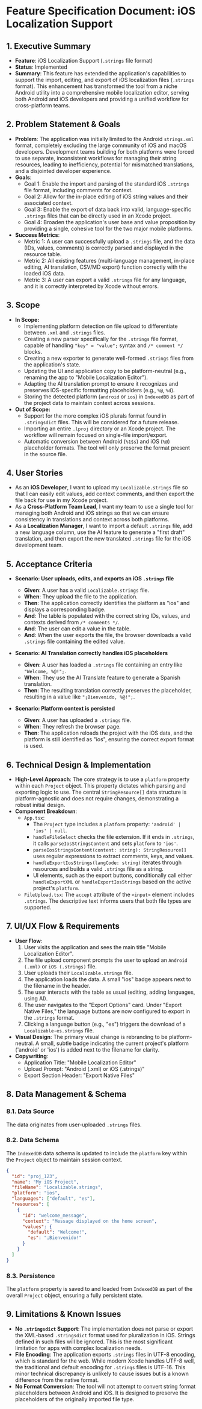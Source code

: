 # Feature Specification Document: iOS Localization Support

## 1. Executive Summary

-   **Feature**: iOS Localization Support (`.strings` file format)
-   **Status**: Implemented
-   **Summary**: This feature has extended the application's capabilities to support the import, editing, and export of iOS localization files (`.strings` format). This enhancement has transformed the tool from a niche Android utility into a comprehensive mobile localization editor, serving both Android and iOS developers and providing a unified workflow for cross-platform teams.

## 2. Problem Statement & Goals

-   **Problem**: The application was initially limited to the Android `strings.xml` format, completely excluding the large community of iOS and macOS developers. Development teams building for both platforms were forced to use separate, inconsistent workflows for managing their string resources, leading to inefficiency, potential for mismatched translations, and a disjointed developer experience.
-   **Goals**:
    -   Goal 1: Enable the import and parsing of the standard iOS `.strings` file format, including comments for context.
    -   Goal 2: Allow for the in-place editing of iOS string values and their associated context.
    -   Goal 3: Enable the export of data back into valid, language-specific `.strings` files that can be directly used in an Xcode project.
    -   Goal 4: Broaden the application's user base and value proposition by providing a single, cohesive tool for the two major mobile platforms.
-   **Success Metrics**:
    -   Metric 1: A user can successfully upload a `.strings` file, and the data (IDs, values, comments) is correctly parsed and displayed in the resource table.
    -   Metric 2: All existing features (multi-language management, in-place editing, AI translation, CSV/MD export) function correctly with the loaded iOS data.
    -   Metric 3: A user can export a valid `.strings` file for any language, and it is correctly interpreted by Xcode without errors.

## 3. Scope

-   **In Scope:**
    -   Implementing platform detection on file upload to differentiate between `.xml` and `.strings` files.
    -   Creating a new parser specifically for the `.strings` file format, capable of handling `"key" = "value";` syntax and `/* comment */` blocks.
    -   Creating a new exporter to generate well-formed `.strings` files from the application's state.
    -   Updating the UI and application copy to be platform-neutral (e.g., renaming the app to "Mobile Localization Editor").
    -   Adapting the AI translation prompt to ensure it recognizes and preserves iOS-specific formatting placeholders (e.g., `%@`, `%d`).
    -   Storing the detected platform (`android` or `ios`) in `IndexedDB` as part of the project data to maintain context across sessions.
-   **Out of Scope:**
    -   Support for the more complex iOS plurals format found in `.stringsdict` files. This will be considered for a future release.
    -   Importing an entire `.lproj` directory or an Xcode project. The workflow will remain focused on single-file import/export.
    -   Automatic conversion between Android (`%1$s`) and iOS (`%@`) placeholder formats. The tool will only preserve the format present in the source file.

## 4. User Stories

-   As an **iOS Developer**, I want to upload my `Localizable.strings` file so that I can easily edit values, add context comments, and then export the file back for use in my Xcode project.
-   As a **Cross-Platform Team Lead**, I want my team to use a single tool for managing both Android and iOS strings so that we can ensure consistency in translations and context across both platforms.
-   As a **Localization Manager**, I want to import a default `.strings` file, add a new language column, use the AI feature to generate a "first draft" translation, and then export the new translated `.strings` file for the iOS development team.

## 5. Acceptance Criteria

-   **Scenario: User uploads, edits, and exports an iOS `.strings` file**
    -   **Given**: A user has a valid `Localizable.strings` file.
    -   **When**: They upload the file to the application.
    -   **Then**: The application correctly identifies the platform as "ios" and displays a corresponding badge.
    -   **And**: The table is populated with the correct string IDs, values, and contexts derived from `/* comments */`.
    -   **And**: The user can edit a value in the table.
    -   **And**: When the user exports the file, the browser downloads a valid `.strings` file containing the edited value.

-   **Scenario: AI Translation correctly handles iOS placeholders**
    -   **Given**: A user has loaded a `.strings` file containing an entry like `"Welcome, %@!";`.
    -   **When**: They use the AI Translate feature to generate a Spanish translation.
    -   **Then**: The resulting translation correctly preserves the placeholder, resulting in a value like `"¡Bienvenido, %@!";`.

-   **Scenario: Platform context is persisted**
    -   **Given**: A user has uploaded a `.strings` file.
    -   **When**: They refresh the browser page.
    -   **Then**: The application reloads the project with the iOS data, and the platform is still identified as "ios", ensuring the correct export format is used.

## 6. Technical Design & Implementation

-   **High-Level Approach**: The core strategy is to use a `platform` property within each `Project` object. This property dictates which parsing and exporting logic to use. The central `StringResource[]` data structure is platform-agnostic and does not require changes, demonstrating a robust initial design.
-   **Component Breakdown**:
    -   `App.tsx`:
        -   The `Project` type includes a `platform` property: `'android' | 'ios' | null`.
        -   `handleFileSelect` checks the file extension. If it ends in `.strings`, it calls `parseIosStringsContent` and sets `platform` to `'ios'`.
        -   `parseIosStringsContent(content: string): StringResource[]` uses regular expressions to extract comments, keys, and values.
        -   `handleExportIosStrings(langCode: string)` iterates through resources and builds a valid `.strings` file as a string.
        -   UI elements, such as the export buttons, conditionally call either `handleExportXML` or `handleExportIosStrings` based on the active project's `platform`.
    -   `FileUpload.tsx`: The `accept` attribute of the `<input>` element includes `.strings`. The descriptive text informs users that both file types are supported.

## 7. UI/UX Flow & Requirements

-   **User Flow**:
    1.  User visits the application and sees the main title "Mobile Localization Editor".
    2.  The file upload component prompts the user to upload an `Android (.xml)` or `iOS (.strings)` file.
    3.  User uploads their `Localizable.strings` file.
    4.  The application loads the data. A small "ios" badge appears next to the filename in the header.
    5.  The user interacts with the table as usual (editing, adding languages, using AI).
    6.  The user navigates to the "Export Options" card. Under "Export Native Files," the language buttons are now configured to export in the `.strings` format.
    7.  Clicking a language button (e.g., "es") triggers the download of a `Localizable-es.strings` file.
-   **Visual Design**: The primary visual change is rebranding to be platform-neutral. A small, subtle badge indicating the current project's platform ('android' or 'ios') is added next to the filename for clarity.
-   **Copywriting**:
    -   Application Title: "Mobile Localization Editor"
    -   Upload Prompt: "Android (.xml) or iOS (.strings)"
    -   Export Section Header: "Export Native Files"

## 8. Data Management & Schema

### 8.1. Data Source

The data originates from user-uploaded `.strings` files.

### 8.2. Data Schema

The `IndexedDB` data schema is updated to include the `platform` key within the `Project` object to maintain session context.

```json
{
  "id": "proj_123",
  "name": "My iOS Project",
  "fileName": "Localizable.strings",
  "platform": "ios",
  "languages": ["default", "es"],
  "resources": [
    {
      "id": "welcome_message",
      "context": "Message displayed on the home screen",
      "values": {
        "default": "Welcome!",
        "es": "¡Bienvenido!"
      }
    }
  ]
}
```

### 8.3. Persistence

The `platform` property is saved to and loaded from `IndexedDB` as part of the overall `Project` object, ensuring a fully persistent state.

## 9. Limitations & Known Issues

-   **No `.stringsdict` Support**: The implementation does not parse or export the XML-based `.stringsdict` format used for pluralization in iOS. Strings defined in such files will be ignored. This is the most significant limitation for apps with complex localization needs.
-   **File Encoding**: The application exports `.strings` files in UTF-8 encoding, which is standard for the web. While modern Xcode handles UTF-8 well, the traditional and default encoding for `.strings` files is UTF-16. This minor technical discrepancy is unlikely to cause issues but is a known difference from the native format.
-   **No Format Conversion**: The tool will not attempt to convert string format placeholders between Android and iOS. It is designed to preserve the placeholders of the originally imported file type.
